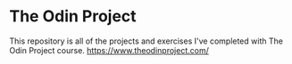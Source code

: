 # The Odin Project

This repository is all of the projects and exercises I've completed with The Odin Project course.
https://www.theodinproject.com/